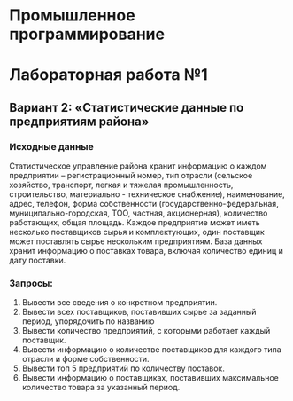 # Промышленное программирование
# Лабораторная работа №1

## Вариант 2: «Статистические данные по предприятиям района»

### Исходные данные

Статистическое управление района хранит информацию о каждом
предприятии – регистрационный номер, тип отрасли (сельское хозяйство,
транспорт, легкая и тяжелая промышленность, строительство, материально -
техническое снабжение), наименование, адрес, телефон, форма собственности
(государственно-федеральная, муниципально-городская, ТОО, частная,
акционерная), количество работающих, общая площадь. Каждое предприятие
может иметь несколько поставщиков сырья и комплектующих, один поставщик
может поставлять сырье нескольким предприятиям. База данных хранит
информацию о поставках товара, включая количество единиц и дату поставки.

### Запросы:

1) Вывести все сведения о конкретном предприятии.
2) Вывести всех поставщиков, поставивших сырье за заданный период,
упорядочить по названию
3) Вывести количество предприятий, с которыми работает каждый поставщик.
4) Вывести информацию о количестве поставщиков для каждого типа отрасли
и форме собственности.
5) Вывести топ 5 предприятий по количеству поставок.
6) Вывести информацию о поставщиках, поставивших максимальное
количество товара за указанный период.